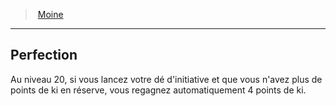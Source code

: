 ﻿---
!Generic
Id: monk_hd.md#perfection
ParentLink: monk_hd.md#moine
Name: Perfection
ParentName: Moine
NameLevel: 2
Attributes: {}
---
> [Moine](hd_monk.md)

---

## Perfection

Au niveau 20, si vous lancez votre dé d'initiative et que vous n'avez plus de points de ki en réserve, vous regagnez automatiquement 4 points de ki.

